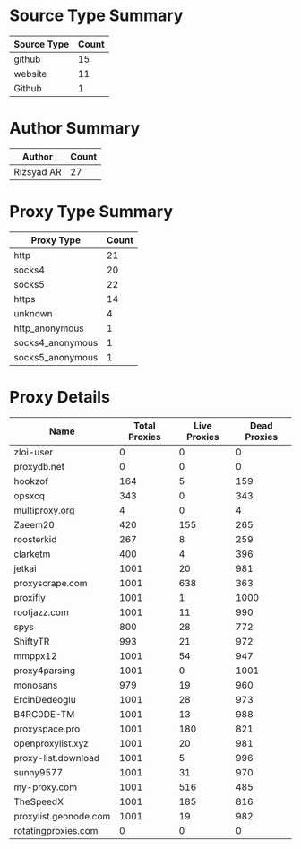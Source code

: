 # Source Type Summary

| Source Type | Count |
|-------------|-------|
| github | 15 |
| website | 11 |
| Github | 1 |


# Author Summary

| Author | Count |
|--------|-------|
| Rizsyad AR | 27 |


# Proxy Type Summary

| Proxy Type | Count |
|------------|-------|
| http | 21 |
| socks4 | 20 |
| socks5 | 22 |
| https | 14 |
| unknown | 4 |
| http_anonymous | 1 |
| socks4_anonymous | 1 |
| socks5_anonymous | 1 |


# Proxy Details

| Name | Total Proxies | Live Proxies | Dead Proxies |
|------|---------------|--------------|---------------|
| zloi-user | 0 | 0 | 0 |
| proxydb.net | 0 | 0 | 0 |
| hookzof | 164 | 5 | 159 |
| opsxcq | 343 | 0 | 343 |
| multiproxy.org | 4 | 0 | 4 |
| Zaeem20 | 420 | 155 | 265 |
| roosterkid | 267 | 8 | 259 |
| clarketm | 400 | 4 | 396 |
| jetkai | 1001 | 20 | 981 |
| proxyscrape.com | 1001 | 638 | 363 |
| proxifly | 1001 | 1 | 1000 |
| rootjazz.com | 1001 | 11 | 990 |
| spys | 800 | 28 | 772 |
| ShiftyTR | 993 | 21 | 972 |
| mmppx12 | 1001 | 54 | 947 |
| proxy4parsing | 1001 | 0 | 1001 |
| monosans | 979 | 19 | 960 |
| ErcinDedeoglu | 1001 | 28 | 973 |
| B4RC0DE-TM | 1001 | 13 | 988 |
| proxyspace.pro | 1001 | 180 | 821 |
| openproxylist.xyz | 1001 | 20 | 981 |
| proxy-list.download | 1001 | 5 | 996 |
| sunny9577 | 1001 | 31 | 970 |
| my-proxy.com | 1001 | 516 | 485 |
| TheSpeedX | 1001 | 185 | 816 |
| proxylist.geonode.com | 1001 | 19 | 982 |
| rotatingproxies.com | 0 | 0 | 0 |
